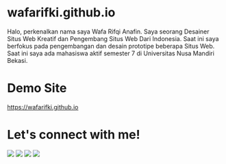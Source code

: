 # wafarifki.github.io
Halo, perkenalkan nama saya Wafa Rifqi Anafin. Saya seorang Desainer Situs Web Kreatif dan Pengembang Situs Web Dari Indonesia. Saat ini saya berfokus pada pengembangan dan desain prototipe beberapa Situs Web. Saat ini saya ada mahasiswa aktif semester 7 di Universitas Nusa Mandiri Bekasi.

# Demo Site
 <a href="https://wafarifki.github.io">https://wafarifki.github.io</a>

# Let's connect with me!
<p>
    <a href="https://wafarifki.github.io" target="_blank"><img src="https://img.shields.io/badge/Website-https://wafarifki.github.io-blue?" /></a>
    <a href="https://www.linkedin.com/in/wafarifqi" target="_blank"><img src="https://img.shields.io/badge/Linkedin-wafarifqi-blue" /></a>
    <a href="https://facebook.com/wafarifkianafin" target="_blank"><img src="https://img.shields.io/badge/Facebook-wafarifkianafin-blue" /></a>
    <a href="https://instagram.com/wafarifki_" target="_blank"><img src="https://img.shields.io/badge/Instagram-@wafarifki_-blue" /></a>
</p> 
